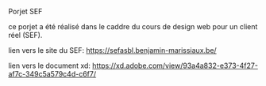 Porjet SEF

ce porjet a été réalisé dans le caddre du cours de design web pour un client réel (SEF).

lien vers le site du SEF:
https://sefasbl.benjamin-marissiaux.be/

lien vers le document xd:
https://xd.adobe.com/view/93a4a832-e373-4f27-af7c-349c5a579c4d-c6f7/
